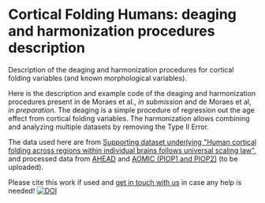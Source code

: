 # Cortical Folding Humans: deaging and harmonization procedures description
Description of the deaging and harmonization procedures for cortical folding variables (and known morphological variables).

Here is the description and example code of the deaging and harmonization procedures present in de Moraes et al., *in submission* and de Moraes et al, *in preparation*.
The deaging is a simple procedure of regression out the age effect from cortical folding variables. The harmonization allows combining and analyzing multiple datasets by removing the Type II Error. 

The data used here are from [Supporting dataset underlying "Human cortical folding across regions within individual brains follows universal scaling law"](https://zenodo.org/record/2595060), and processed data from [AHEAD](https://www.sciencedirect.com/science/article/pii/S1053811920306868) and [AOMIC (PIOP1 and PIOP2)](https://www.nature.com/articles/s41597-021-00870-6) (to be uploaded).

Please cite this work if used and [get in touch with us](fernandahmoraes@gmail.com) in case any help is needed!
[![DOI](https://zenodo.org/badge/400224663.svg)](https://zenodo.org/badge/latestdoi/400224663)
